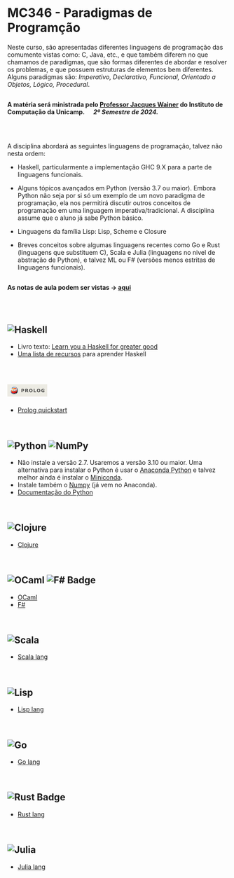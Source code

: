 # MC346 - Paradigmas de Programção

Neste curso, são apresentadas diferentes linguagens de programação das comumente vistas como: C, Java, etc., e que também diferem no que chamamos de paradigmas, que são formas diferentes de abordar e resolver os problemas, e que possuem estruturas de elementos bem diferentes.
<br>
Alguns paradigmas são: _Imperativo, Declarativo, Funcional, Orientado a Objetos, Lógico, Procedural_.

##
#### A matéria será ministrada pelo [Professor Jacques Wainer](https://www.ic.unicamp.br/~wainer/) do Instituto de Computação da Unicamp. &nbsp;&nbsp;&nbsp;&nbsp; _2º Semestre de 2024._
##
<br>

A disciplina abordará as seguintes linguagens de programação, talvez não nesta ordem:

- Haskell, particularmente a implementação GHC 9.X para a parte de linguagens funcionais.

- Alguns tópicos avançados em Python (versão 3.7 ou maior). Embora Python não seja por si só um exemplo de um novo paradigma de programação, ela nos permitirá discutir outros conceitos de programação em uma linguagem imperativa/tradicional. A disciplina assume que o aluno já sabe Python básico.

- Linguagens da família Lisp: Lisp, Scheme e Closure

- Breves conceitos sobre algumas linguagens recentes como Go e Rust (linguagens que substituem C), Scala e Julia (linguagens no nivel de abstração de Python), e talvez ML ou F# (versões menos estritas de linguagens funcionais).


## 
#### As notas de aula podem ser vistas -> [aqui](https://github.com/raoniton/mc346/blob/main/aulas/README.md)
##

<br>

## ![Haskell](https://img.shields.io/badge/Haskell-5e5086?style=for-the-badge&logo=haskell&logoColor=white)

- Livro texto: [Learn you a Haskell for greater good](http://learnyouahaskell.com/)
- [Uma lista de recursos](https://www.haskell.org/documentation/) para aprender Haskell
<br>

## [![Prolog](https://github.com/raoniton/mc346/blob/main/img/logo_prolog.png)](https://www.swi-prolog.org/)
- [Prolog quickstart](https://www.swi-prolog.org/pldoc/man?section=quickstart)
<br>

## ![Python](https://img.shields.io/badge/python-3670A0?style=for-the-badge&logo=python&logoColor=white) ![NumPy](https://img.shields.io/badge/numpy-%23013243.svg?style=for-the-badge&logo=numpy&logoColor=white)
- Não instale a versão 2.7. Usaremos a versão 3.10 ou maior. Uma alternativa para instalar o Python é usar o [Anaconda Python](https://www.continuum.io/downloads) e talvez melhor ainda é instalar o [Miniconda](https://conda.io/miniconda.html).
- Instale também o [Numpy](https://www.numpy.org/) (já vem no Anaconda).
- [Documentação do Python](http://docs.python.org/index.html)
<br>

## ![Clojure](https://img.shields.io/badge/Clojure-%23Clojure.svg?style=for-the-badge&logo=Clojure&logoColor=white) 
- [Clojure](https://clojure.org/)
<br>

## ![OCaml](https://img.shields.io/badge/OCaml-%23E98407.svg?style=for-the-badge&logo=ocaml&logoColor=white) ![F# Badge](https://img.shields.io/badge/F%23-378BBA?logo=fsharp&logoColor=fff&style=for-the-badge)
- [OCaml](https://ocaml.org/)
- [F#](https://fsharp.org/)
<br>

## ![Scala](https://img.shields.io/badge/scala-%23DC322F.svg?style=for-the-badge&logo=scala&logoColor=white) 
- [Scala lang](https://www.scala-lang.org/)
<br>

## ![Lisp](https://img.shields.io/badge/%CE%BB-%20Lisp-%2300599C.svg?style=for-the-badge&logo=%CE%BB&logoColor=white) 
- [Lisp lang](https://lisp-lang.org/)
<br>

## ![Go](https://img.shields.io/badge/go-%2300ADD8.svg?style=for-the-badge&logo=go&logoColor=white) 
- [Go lang](https://golang.org/)
<br>

## ![Rust Badge](https://img.shields.io/badge/Rust-000?logo=rust&logoColor=fff&style=for-the-badge) 
- [Rust lang](https://www.rust-lang.org/)
<br>

## ![Julia](https://img.shields.io/badge/-Julia-9558B2?style=for-the-badge&logo=julia&logoColor=white)
- [Julia lang](https://julialang.org/)
